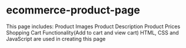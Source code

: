 # ecommerce-product-page
This page includes:
  Product Images
  Product Description
  Product Prices
  Shopping Cart Functionality(Add to cart and view cart)
HTML, CSS and JavaScript are used in creating this page
